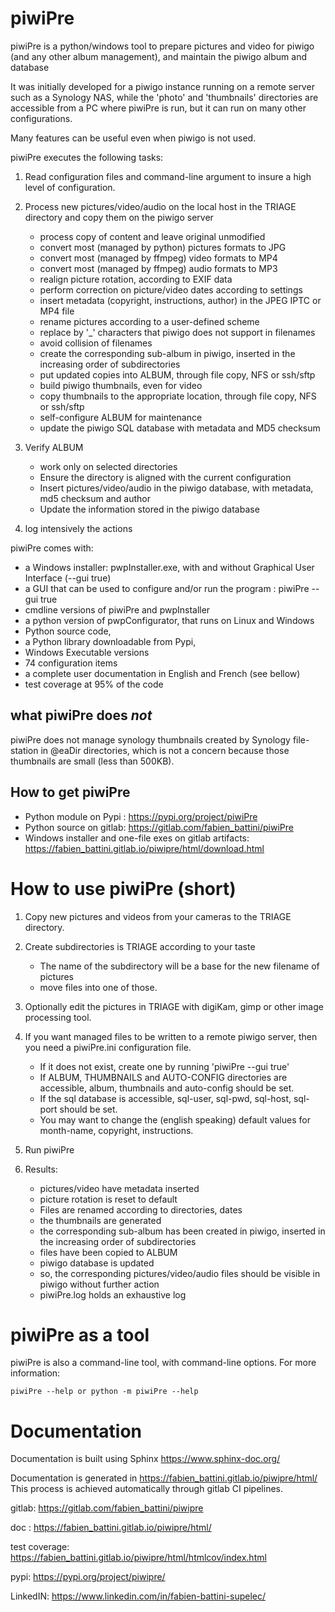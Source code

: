 # piwiPre

piwiPre is a python/windows tool to prepare pictures and video for piwigo (and any other album management), 
and maintain the piwigo album and database

It was initially developed for a piwigo instance running on a remote server such as a Synology NAS, 
while the 'photo' and 'thumbnails' directories are accessible from a PC where piwiPre is run, 
but it can run on many other configurations. 

Many features can be useful even when piwigo is not used.

piwiPre executes the following tasks:

1. Read configuration files and command-line argument to insure a high level of configuration.

2. Process new pictures/video/audio on the local host in the TRIAGE directory and copy them on the piwigo server
   - process copy of content and leave original unmodified
   - convert most (managed by python) pictures formats to JPG
   - convert most (managed by ffmpeg) video formats to MP4
   - convert most (managed by ffmpeg) audio formats to MP3
   - realign picture rotation, according to EXIF data
   - perform correction on picture/video dates according to settings
   - insert metadata (copyright, instructions, author) in the JPEG IPTC or MP4 file
   - rename pictures according to a user-defined scheme
   - replace by '_' characters that piwigo does not support in filenames
   - avoid collision of filenames
   - create the corresponding sub-album in piwigo, inserted in the increasing order of subdirectories
   - put updated copies into ALBUM, through file copy, NFS or ssh/sftp
   - build piwigo thumbnails, even for video
   - copy thumbnails to the appropriate location, through file copy, NFS or ssh/sftp
   - self-configure ALBUM for maintenance
   - update the piwigo SQL database with metadata and MD5 checksum

3. Verify ALBUM 
   - work only on selected directories
   - Ensure the directory is aligned with the current configuration
   - Insert pictures/video/audio in the piwigo database, with metadata, md5 checksum and author
   - Update the information stored in the piwigo database
   
4. log intensively the actions

piwiPre comes with:
   - a Windows installer: pwpInstaller.exe, with and without Graphical User Interface (--gui true)
   - a GUI that can be used to configure and/or run the program : piwiPre --gui true
   - cmdline versions of piwiPre and pwpInstaller 
   - a python version of pwpConfigurator, that runs on Linux and Windows
   - Python source code, 
   - a Python library downloadable from Pypi, 
   - Windows Executable versions
   - 74 configuration items
   - a complete user documentation in English and French (see bellow)
   - test coverage at 95% of the code

## what piwiPre does *not*

piwiPre does not manage synology thumbnails created by Synology file-station in @eaDir directories,
which is not a concern because those thumbnails are small (less than 500KB).


## How to get piwiPre

- Python module on Pypi : https://pypi.org/project/piwiPre
- Python source on gitlab: https://gitlab.com/fabien_battini/piwiPre
- Windows installer and one-file exes on gitlab artifacts: https://fabien_battini.gitlab.io/piwipre/html/download.html


# How to use piwiPre (short)

1. Copy new pictures and videos from your cameras to the TRIAGE directory.

2. Create subdirectories is TRIAGE according to your taste
   - The name of the subdirectory will be a base for the new filename of pictures
   - move files into one of those.

3. Optionally edit the pictures in TRIAGE with digiKam, gimp or other image processing tool.

4. If you want managed files to be written to a remote piwigo server, then you need a piwiPre.ini configuration file.
   - If it does not exist, create one by running 'piwiPre --gui true'
   - If ALBUM, THUMBNAILS and AUTO-CONFIG directories are accessible, album, thumbnails and auto-config should be set.
   - If the sql database is accessible, sql-user, sql-pwd, sql-host, sql-port should be set. 
   - You may want to change the (english speaking) default values for month-name, copyright, instructions.
   
5. Run piwiPre

6. Results:
   - pictures/video have metadata inserted
   - picture rotation is reset to default
   - Files are renamed according to directories, dates
   - the thumbnails are generated
   - the corresponding sub-album has been created in piwigo, inserted in the increasing order of subdirectories
   - files have been copied to ALBUM
   - piwigo database is updated
   - so, the corresponding pictures/video/audio files should be visible in piwigo without further action
   - piwiPre.log holds an exhaustive log
   
# piwiPre as a tool

piwiPre is also a command-line tool, with command-line options.
For more information:

``piwiPre --help
  or python -m piwiPre --help
``

# Documentation

Documentation is built using Sphinx https://www.sphinx-doc.org/

Documentation is generated in https://fabien_battini.gitlab.io/piwipre/html/
This process is achieved automatically through gitlab CI pipelines.

gitlab: https://gitlab.com/fabien_battini/piwipre

doc : https://fabien_battini.gitlab.io/piwipre/html/ 

test coverage: https://fabien_battini.gitlab.io/piwipre/html/htmlcov/index.html  

pypi: https://pypi.org/project/piwipre/

LinkedIN: https://www.linkedin.com/in/fabien-battini-supelec/
